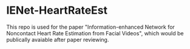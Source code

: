 # IENet-HeartRateEst
This repo is used for the paper "Information-enhanced Network for Noncontact Heart Rate Estimation from Facial Videos", which would be publically avaiable after paper reviewing.
